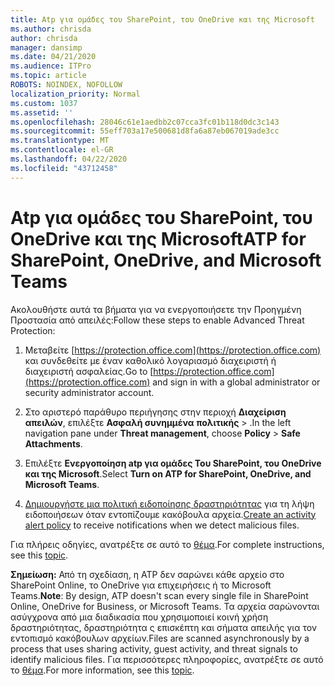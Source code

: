 ```yaml
---
title: Atp για ομάδες του SharePoint, του OneDrive και της Microsoft
ms.author: chrisda
author: chrisda
manager: dansimp
ms.date: 04/21/2020
ms.audience: ITPro
ms.topic: article
ROBOTS: NOINDEX, NOFOLLOW
localization_priority: Normal
ms.custom: 1037
ms.assetid: ''
ms.openlocfilehash: 28046c61e1aedbb2c07cca3fc01b118d0dc3c143
ms.sourcegitcommit: 55eff703a17e500681d8fa6a87eb067019ade3cc
ms.translationtype: MT
ms.contentlocale: el-GR
ms.lasthandoff: 04/22/2020
ms.locfileid: "43712458"
---
```

# <a name="atp-for-sharepoint-onedrive-and-microsoft-teams"></a><span data-ttu-id="382f4-102">Atp για ομάδες του SharePoint, του OneDrive και της Microsoft</span><span class="sxs-lookup"><span data-stu-id="382f4-102">ATP for SharePoint, OneDrive, and Microsoft Teams</span></span>

<span data-ttu-id="382f4-103">Ακολουθήστε αυτά τα βήματα για να ενεργοποιήσετε την Προηγμένη Προστασία από απειλές:</span><span class="sxs-lookup"><span data-stu-id="382f4-103">Follow these steps to enable Advanced Threat Protection:</span></span>

1. <span data-ttu-id="382f4-104">Μεταβείτε [https://protection.office.com](https://protection.office.com) και συνδεθείτε με έναν καθολικό λογαριασμό διαχειριστή ή διαχειριστή ασφαλείας.</span><span class="sxs-lookup"><span data-stu-id="382f4-104">Go to [https://protection.office.com](https://protection.office.com) and sign in with a global administrator or security administrator account.</span></span>

2. <span data-ttu-id="382f4-105">Στο αριστερό παράθυρο περιήγησης στην περιοχή **Διαχείριση απειλών**, επιλέξτε **Ασφαλή συνημμένα** **πολιτικής** \> .</span><span class="sxs-lookup"><span data-stu-id="382f4-105">In the left navigation pane under **Threat management**, choose **Policy** \> **Safe Attachments**.</span></span>

3. <span data-ttu-id="382f4-106">Επιλέξτε **Ενεργοποίηση atp για ομάδες Του SharePoint, του OneDrive και της Microsoft**.</span><span class="sxs-lookup"><span data-stu-id="382f4-106">Select **Turn on ATP for SharePoint, OneDrive, and Microsoft Teams**.</span></span>

4. <span data-ttu-id="382f4-107">[Δημιουργήστε μια πολιτική ειδοποίησης δραστηριότητας](https://docs.microsoft.com/office365/securitycompliance/create-activity-alerts) για τη λήψη ειδοποιήσεων όταν εντοπίζουμε κακόβουλα αρχεία.</span><span class="sxs-lookup"><span data-stu-id="382f4-107">[Create an activity alert policy](https://docs.microsoft.com/office365/securitycompliance/create-activity-alerts) to receive notifications when we detect malicious files.</span></span>

<span data-ttu-id="382f4-108">Για πλήρεις οδηγίες, ανατρέξτε σε αυτό το [θέμα](https://docs.microsoft.com/office365/securitycompliance/turn-on-atp-for-spo-odb-and-teams).</span><span class="sxs-lookup"><span data-stu-id="382f4-108">For complete instructions, see this [topic](https://docs.microsoft.com/office365/securitycompliance/turn-on-atp-for-spo-odb-and-teams).</span></span>

<span data-ttu-id="382f4-109">**Σημείωση:** Από τη σχεδίαση, η ATP δεν σαρώνει κάθε αρχείο στο SharePoint Online, το OneDrive για επιχειρήσεις ή το Microsoft Teams.</span><span class="sxs-lookup"><span data-stu-id="382f4-109">**Note**: By design, ATP doesn't scan every single file in SharePoint Online, OneDrive for Business, or Microsoft Teams.</span></span> <span data-ttu-id="382f4-110">Τα αρχεία σαρώνονται ασύγχρονα από μια διαδικασία που χρησιμοποιεί κοινή χρήση δραστηριότητας, δραστηριότητα ς επισκέπτη και σήματα απειλής για τον εντοπισμό κακόβουλων αρχείων.</span><span class="sxs-lookup"><span data-stu-id="382f4-110">Files are scanned asynchronously by a process that uses sharing activity, guest activity, and threat signals to identify malicious files.</span></span> <span data-ttu-id="382f4-111">Για περισσότερες πληροφορίες, ανατρέξτε σε αυτό το [θέμα](https://docs.microsoft.com/office365/securitycompliance/atp-for-spo-odb-and-teams).</span><span class="sxs-lookup"><span data-stu-id="382f4-111">For more information, see this [topic](https://docs.microsoft.com/office365/securitycompliance/atp-for-spo-odb-and-teams).</span></span>
